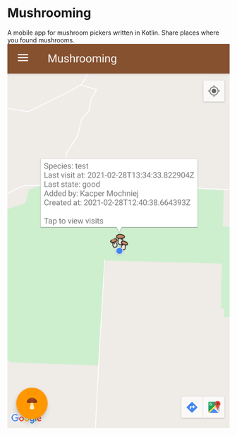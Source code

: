 # Mushrooming
A mobile app for mushroom pickers written in Kotlin. Share places where you found mushrooms.
!["Screenshot"](screenshot.png?raw=true)